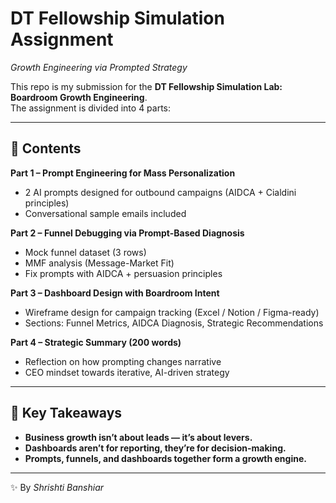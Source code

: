 # DT Fellowship Simulation Assignment  
*Growth Engineering via Prompted Strategy*  

This repo is my submission for the **DT Fellowship Simulation Lab: Boardroom Growth Engineering**.  
The assignment is divided into 4 parts:  

---

## 📌 Contents  

**Part 1 – Prompt Engineering for Mass Personalization**  
- 2 AI prompts designed for outbound campaigns (AIDCA + Cialdini principles)  
- Conversational sample emails included  

**Part 2 – Funnel Debugging via Prompt-Based Diagnosis**  
- Mock funnel dataset (3 rows)  
- MMF analysis (Message-Market Fit)  
- Fix prompts with AIDCA + persuasion principles  

**Part 3 – Dashboard Design with Boardroom Intent**  
- Wireframe design for campaign tracking (Excel / Notion / Figma-ready)  
- Sections: Funnel Metrics, AIDCA Diagnosis, Strategic Recommendations  

**Part 4 – Strategic Summary (200 words)**  
- Reflection on how prompting changes narrative  
- CEO mindset towards iterative, AI-driven strategy  

---

## 🚀 Key Takeaways  

- **Business growth isn’t about leads — it’s about levers.**  
- **Dashboards aren’t for reporting, they’re for decision-making.**  
- **Prompts, funnels, and dashboards together form a growth engine.**  

---

✨ By *Shrishti Banshiar*  
